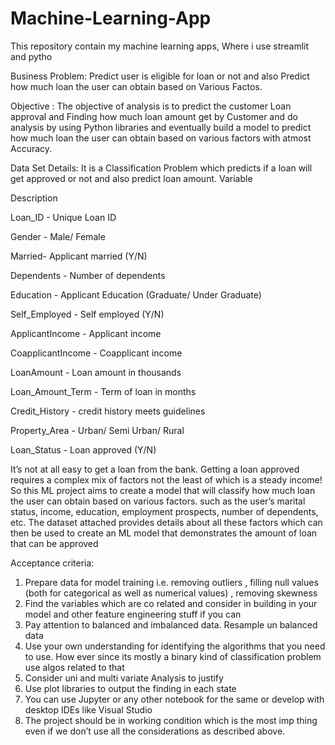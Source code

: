 # Machine-Learning-App
This repository contain my machine learning apps,  Where i use streamlit and pytho
<To predict loan status>


Business Problem:
	Predict user is eligible for loan or not and also Predict how much loan the user can obtain based on Various Factos.

Objective : 
	The objective of analysis is to predict the customer Loan approval and Finding how much loan amount get by
Customer and do analysis by using Python libraries and eventually build a model to predict how much loan the user can 
obtain based on various factors with atmost Accuracy.  

Data Set Details:
	It is a Classification Problem which predicts if a loan will get approved or not and also predict loan amount.
Variable

Description

Loan_ID - Unique Loan ID

Gender - Male/ Female

Married- Applicant married (Y/N)

Dependents - Number of dependents

Education - Applicant Education (Graduate/ Under Graduate)

Self_Employed - Self employed (Y/N)

ApplicantIncome - Applicant income

CoapplicantIncome - Coapplicant income

LoanAmount - Loan amount in thousands

Loan_Amount_Term - Term of loan in months

Credit_History - credit history meets guidelines

Property_Area - Urban/ Semi Urban/ Rural

Loan_Status - Loan approved (Y/N)

It’s not at all easy to get a loan from the bank. Getting a loan approved requires a
complex mix of factors not the least of which is a steady income! So this ML project aims to create a model that will
classify how much loan the user can obtain based on various factors.
such as the user’s marital status, income, education, employment prospects, number of dependents, etc. 
The dataset attached provides details about all these factors which can then be used to create an ML model that
demonstrates the amount of loan that can be approved


Acceptance criteria:
1.	Prepare data for model training i.e. removing outliers , filling null values (both for categorical as well as numerical values) , removing skewness
2.	Find the variables which are co related and consider in building in your model and other feature engineering stuff if you can
3.	Pay attention to balanced and imbalanced data. Resample un balanced data
4.	Use your own understanding for identifying the algorithms that you need to use. How ever since its mostly a binary kind of classification problem use algos related to that
5.	Consider uni and multi variate Analysis to justify
6.	Use plot libraries to output the finding in each state
7.	You can use Jupyter or any other notebook for the same or develop with desktop IDEs like Visual Studio
8.	The project should be in working condition which is the most imp thing even if we don’t use all the considerations as described above.

